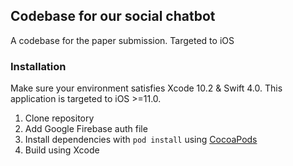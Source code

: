 ## Codebase for our social chatbot

A codebase for the paper submission. Targeted to iOS

### Installation

Make sure your environment satisfies Xcode 10.2 & Swift 4.0. This application is targeted to iOS >=11.0.

1. Clone repository
2. Add Google Firebase auth file
3. Install dependencies with `pod install` using [CocoaPods](https://cocoapods.org/)
4. Build using Xcode
